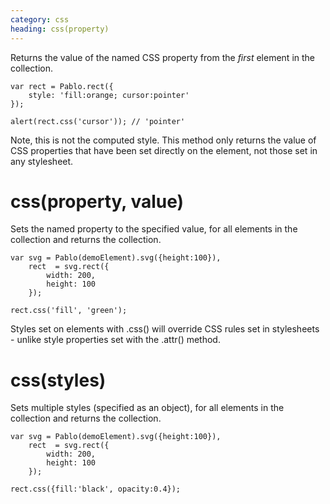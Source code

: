 ```yaml
---
category: css
heading: css(property)
---
```


Returns the value of the named CSS property from the _first_ element in the collection.

    var rect = Pablo.rect({
        style: 'fill:orange; cursor:pointer'
    });

    alert(rect.css('cursor')); // 'pointer'

Note, this is not the computed style. This method only returns the value of CSS properties that have been set directly on the element, not those set in any stylesheet.


# css(property, value)

Sets the named property to the specified value, for all elements in the collection and returns the collection.

    var svg = Pablo(demoElement).svg({height:100}),
        rect  = svg.rect({
            width: 200,
            height: 100
        });

    rect.css('fill', 'green');

Styles set on elements with .css() will override CSS rules set in stylesheets - unlike style properties set with the .attr() method.


# css(styles)

Sets multiple styles (specified as an object), for all elements in the collection and returns the collection.

    var svg = Pablo(demoElement).svg({height:100}),
        rect  = svg.rect({
            width: 200,
            height: 100
        });

    rect.css({fill:'black', opacity:0.4});

